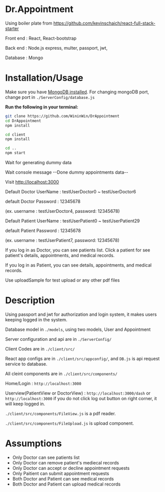 # Dr.Appointment

Using boiler plate from https://github.com/kevinschaich/react-full-stack-starter

Front end : React, React-bootstrap

Back end : Node.js express, multer, passport, jwt, 

Database : Mongo


# Installation/Usage

Make sure you have [MongoDB installed](https://docs.mongodb.com/manual/installation/). 
For changing mongoDB port, change port in `./ServerConfig/database.js`

**Run the following in your terminal:**

```bash
git clone https://github.com/WininWin/DrAppointment
cd DrAppointment
npm install

cd client
npm install

cd ..
npm start
```

Wait for generating dummy data

Wait console message --Done dummy appointments data--

Visit [http://localhost:3000](http://localhost:3000)

Default Doctor UserName : testUserDoctor0 ~ testUserDoctor6 

default Doctor Password : 12345678

(ex. username : testUserDoctor4, password: 12345678)

Default Patient UserName : testUserPatient0 ~ testUserPatient29

default Patient Password : 12345678

(ex. username : testUserPatient7, password: 12345678)

If you log in as Doctor, you can see patients list.
Click a patient for see patient's details, appointments, and medical records.

If you log in as Patient, you can see details, appointments, and medical records. 

Use uploadSample for test upload or any other pdf files 

# Description

Using passport and jwt for authorization and login system, it makes users keeping logged in the system.

Database model in `./models`, using two models, User and Appointment

Server configuration and api are in `./ServerConfig/`

Client Codes are in `./client/src/`

React app configs are in `./client/src/appconfig/`, and `DB.js` is api request service to database.

All cleint components are in `./client/src/components/`

Home/Login : `http://localhost:3000`

Userview(PatientView or DoctorView) : `http://localhost:3000/dash` or `http://localhost:3000` if you do not click log out button on right corner, it will keep logged in.

`./client/src/components/FileView.js` is a pdf reader. 

`./client/src/components/FileUpload.js` is upload component. 

# Assumptions

* Only Doctor can see patients list
* Only Doctor can remove patient's mediecal records
* Only Doctor can accept or decline appointment requests
* Only Paitient can submit appointment requests
* Both Doctor and Patient can see medical records
* Both Doctor and Patient can upload medical records


